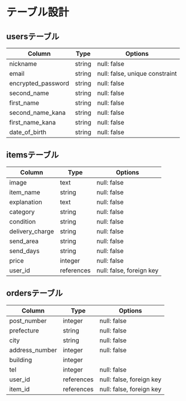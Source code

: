 # テーブル設計

## usersテーブル

| Column             | Type   | Options                        |
| ------------------ | ------ | ------------------------------ |
| nickname           | string | null: false                    |
| email              | string | null: false, unique constraint |
| encrypted_password | string | null: false                    |
| second_name        | string | null: false                    |
| first_name         | string | null: false                    |
| second_name_kana   | string | null: false                    |
| first_name_kana    | string | null: false                    |
| date_of_birth      | string | null: false                    |

## itemsテーブル

| Column          | Type       | Options                  |
| --------------- | ---------- | ------------------------ |
| image           | text       | null: false              |
| item_name       | string     | null: false              |
| explanation     | text       | null: false              |
| category        | string     | null: false              |
| condition       | string     | null: false              |
| delivery_charge | string     | null: false              |
| send_area       | string     | null: false              |
| send_days       | string     | null: false              |
| price           | integer    | null: false              |
| user_id         | references | null: false, foreign key |

## ordersテーブル

| Column         | Type       | Options                  |
| -------------- | ---------- | ------------------------ |
| post_number    | integer    | null: false              |
| prefecture     | string     | null: false              |
| city           | string     | null: false              |
| address_number | integer    | null: false              |
| building       | integer    |                          |
| tel            | integer    | null: false              |
| user_id        | references | null: false, foreign key |
| item_id        | references | null: false, foreign key |
